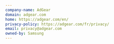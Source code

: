 ```yaml
---
company-name: AdGear
domain: adgear.com
home: https://adgear.com/en/
privacy-policy: https://adgear.com/fr/privacy/
email: privacy@adgear.com
owned-by: Samsung
---
```




